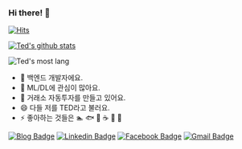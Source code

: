 ### Hi there! 👋

[![Hits](https://hits.seeyoufarm.com/api/count/incr/badge.svg?url=https%3A%2F%2Fgizrak.github.com&count_bg=%2379C83D&title_bg=%23555555&icon=&icon_color=%23E7E7E7&title=hits&edge_flat=false)](https://hits.seeyoufarm.com)

[![Ted's github stats](https://github-readme-stats.vercel.app/api?username=gizrak)](https://github.com/anuraghazra/github-readme-stats)

![Ted's most lang](https://github-readme-stats.vercel.app/api/top-langs/?username=gizrak&exclude_repo=gizrak.github.io)

- 🔭 백엔드 개발자에요.
- 🌱 ML/DL에 관심이 많아요.
- 🤔 거래소 자동투자를 만들고 있어요.
- 😄 다들 저를 TED라고 불러요.
- ⚡ 좋아하는 것들은 🏊 🐟 🚗 ☕ 🎸 🥁

[![Blog Badge](http://img.shields.io/badge/-Blog-black?style=flat-square&logo=github&link=https://tedcode.me/)](https://tedcode.me/)
[![Linkedin Badge](https://img.shields.io/badge/-LinkedIn-blue?style=flat-square&logo=Linkedin&logoColor=white&link=https://www.linkedin.com/in/gizrak/)](https://www.linkedin.com/in/gizrak/)
[![Facebook Badge](https://img.shields.io/badge/facebook-1877f2?style=flat-square&logo=facebook&logoColor=white&link=https://www.facebook.com/gizrak/)](https://www.facebook.com/gizrak/)
[![Gmail Badge](https://img.shields.io/badge/Gmail-d14836?style=flat-square&logo=Gmail&logoColor=white&link=mailto:doodyfree@gmail.com)](mailto:doodyfree@gmail.com)
